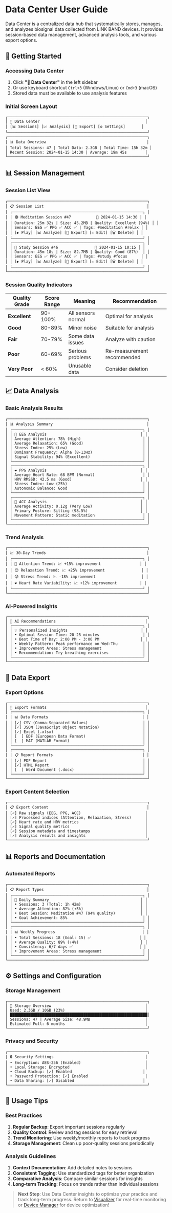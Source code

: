 # Data Center User Guide

Data Center is a centralized data hub that systematically stores, manages, and analyzes biosignal data collected from LINK BAND devices. It provides session-based data management, advanced analysis tools, and various export options.

## 🚀 Getting Started

### Accessing Data Center
1. Click **"💾 Data Center"** in the left sidebar
2. Or use keyboard shortcut `Ctrl+3` (Windows/Linux) or `Cmd+3` (macOS)
3. Stored data must be available to use analysis features

### Initial Screen Layout
```
┌─────────────────────────────────────────────────────────────┐
│ 💾 Data Center                                              │
│ [📊 Sessions] [📈 Analysis] [📁 Export] [⚙️ Settings]       │
└─────────────────────────────────────────────────────────────┘
┌─────────────────────────────────────────────────────────────┐
│ 📊 Data Overview                                            │
│ Total Sessions: 47 | Total Data: 2.3GB | Total Time: 15h 32m │
│ Recent Session: 2024-01-15 14:30 | Average: 19m 45s        │
└─────────────────────────────────────────────────────────────┘
```

## 📊 Session Management

### Session List View
```
┌─────────────────────────────────────────────────────────────┐
│ 📋 Session List                                             │
│ ┌─────────────────────────────────────────────────────────┐ │
│ │ 🟢 Meditation Session #47           📅 2024-01-15 14:30 │ │
│ │ Duration: 25m 32s | Size: 45.2MB | Quality: Excellent (94%) │ │
│ │ Sensors: EEG ✅ PPG ✅ ACC ✅ | Tags: #meditation #relax │ │
│ │ [▶️ Play] [📊 Analyze] [📁 Export] [✏️ Edit] [🗑️ Delete] │ │
│ └─────────────────────────────────────────────────────────┘ │
│ ┌─────────────────────────────────────────────────────────┐ │
│ │ 🔵 Study Session #46                📅 2024-01-15 10:15 │ │
│ │ Duration: 45m 18s | Size: 82.7MB | Quality: Good (87%)  │ │
│ │ Sensors: EEG ✅ PPG ✅ ACC ✅ | Tags: #study #focus      │ │
│ │ [▶️ Play] [📊 Analyze] [📁 Export] [✏️ Edit] [🗑️ Delete] │ │
│ └─────────────────────────────────────────────────────────┘ │
└─────────────────────────────────────────────────────────────┘
```

### Session Quality Indicators
| Quality Grade | Score Range | Meaning | Recommendation |
|---------------|-------------|---------|----------------|
| **Excellent** | 90-100% | All sensors normal | Optimal for analysis |
| **Good** | 80-89% | Minor noise | Suitable for analysis |
| **Fair** | 70-79% | Some data issues | Analyze with caution |
| **Poor** | 60-69% | Serious problems | Re-measurement recommended |
| **Very Poor** | < 60% | Unusable data | Consider deletion |

## 📈 Data Analysis

### Basic Analysis Results
```
┌─────────────────────────────────────────────────────────────┐
│ 📊 Analysis Summary                                         │
│ ┌─────────────────────────────────────────────────────────┐ │
│ │ 🧠 EEG Analysis                                         │ │
│ │ Average Attention: 78% (High)                           │ │
│ │ Average Relaxation: 65% (Good)                          │ │
│ │ Stress Index: 25% (Low)                                 │ │
│ │ Dominant Frequency: Alpha (8-13Hz)                      │ │
│ │ Signal Stability: 94% (Excellent)                       │ │
│ └─────────────────────────────────────────────────────────┘ │
│ ┌─────────────────────────────────────────────────────────┐ │
│ │ ❤️ PPG Analysis                                         │ │
│ │ Average Heart Rate: 68 BPM (Normal)                     │ │
│ │ HRV RMSSD: 42.5 ms (Good)                              │ │
│ │ Stress Index: Low (25%)                                 │ │
│ │ Autonomic Balance: Good                                 │ │
│ └─────────────────────────────────────────────────────────┘ │
│ ┌─────────────────────────────────────────────────────────┐ │
│ │ 🏃 ACC Analysis                                         │ │
│ │ Average Activity: 0.12g (Very Low)                     │ │
│ │ Primary Posture: Sitting (98.5%)                       │ │
│ │ Movement Pattern: Static meditation                     │ │
│ └─────────────────────────────────────────────────────────┘ │
└─────────────────────────────────────────────────────────────┘
```

### Trend Analysis
```
┌─────────────────────────────────────────────────────────────┐
│ 📈 30-Day Trends                                            │
│ ┌─────────────────────────────────────────────────────────┐ │
│ │ 🧠 Attention Trend: 📈 +15% improvement                 │ │
│ │ 😌 Relaxation Trend: 📈 +25% improvement                │ │
│ │ 😰 Stress Trend: 📉 -18% improvement                    │ │
│ │ ❤️ Heart Rate Variability: 📈 +12% improvement          │ │
│ └─────────────────────────────────────────────────────────┘ │
└─────────────────────────────────────────────────────────────┘
```

### AI-Powered Insights
```
┌─────────────────────────────────────────────────────────────┐
│ 🤖 AI Recommendations                                       │
│ ┌─────────────────────────────────────────────────────────┐ │
│ │ 💡 Personalized Insights                                │ │
│ │ • Optimal Session Time: 20-25 minutes                   │ │
│ │ • Best Time of Day: 2:00 PM - 3:00 PM                  │ │
│ │ • Weekly Pattern: Peak performance on Wed-Thu           │ │
│ │ • Improvement Areas: Stress management                  │ │
│ │ • Recommendation: Try breathing exercises               │ │
│ └─────────────────────────────────────────────────────────┘ │
└─────────────────────────────────────────────────────────────┘
```

## 📁 Data Export

### Export Options
```
┌─────────────────────────────────────────────────────────────┐
│ 📄 Export Formats                                           │
│ ┌─────────────────────────────────────────────────────────┐ │
│ │ 📊 Data Formats                                         │ │
│ │ [✓] CSV (Comma-Separated Values)                        │ │
│ │ [✓] JSON (JavaScript Object Notation)                   │ │
│ │ [✓] Excel (.xlsx)                                       │ │
│ │ [  ] EDF (European Data Format)                         │ │
│ │ [  ] MAT (MATLAB Format)                                │ │
│ └─────────────────────────────────────────────────────────┘ │
│ ┌─────────────────────────────────────────────────────────┐ │
│ │ 📋 Report Formats                                       │ │
│ │ [✓] PDF Report                                          │ │
│ │ [✓] HTML Report                                         │ │
│ │ [  ] Word Document (.docx)                              │ │
│ └─────────────────────────────────────────────────────────┘ │
└─────────────────────────────────────────────────────────────┘
```

### Export Content Selection
```
┌─────────────────────────────────────────────────────────────┐
│ 📋 Export Content                                           │
│ [✓] Raw signals (EEG, PPG, ACC)                            │
│ [✓] Processed indices (Attention, Relaxation, Stress)      │
│ [✓] Heart rate and HRV metrics                             │
│ [✓] Signal quality metrics                                 │
│ [✓] Session metadata and timestamps                        │
│ [✓] Analysis results and insights                          │
└─────────────────────────────────────────────────────────────┘
```

## 📊 Reports and Documentation

### Automated Reports
```
┌─────────────────────────────────────────────────────────────┐
│ 📋 Report Types                                             │
│ ┌─────────────────────────────────────────────────────────┐ │
│ │ 📅 Daily Summary                                        │ │
│ │ • Sessions: 3 (Total: 1h 42m)                          │ │
│ │ • Average Attention: 82% (↑5%)                         │ │
│ │ • Best Session: Meditation #47 (94% quality)           │ │
│ │ • Goal Achievement: 85%                                 │ │
│ └─────────────────────────────────────────────────────────┘ │
│ ┌─────────────────────────────────────────────────────────┐ │
│ │ 📊 Weekly Progress                                      │ │
│ │ • Total Sessions: 18 (Goal: 15) ✅                     │ │
│ │ • Average Quality: 89% (↑4%)                           │ │
│ │ • Consistency: 6/7 days ✅                             │ │
│ │ • Improvement Areas: Stress management                  │ │
│ └─────────────────────────────────────────────────────────┘ │
└─────────────────────────────────────────────────────────────┘
```

## ⚙️ Settings and Configuration

### Storage Management
```
┌─────────────────────────────────────────────────────────────┐
│ 💾 Storage Overview                                         │
│ Used: 2.3GB / 10GB (23%)                                   │
│ ████████████████████████████████████████████████████████████│
│ Sessions: 47 | Average Size: 48.9MB                        │
│ Estimated Full: 6 months                                   │
└─────────────────────────────────────────────────────────────┘
```

### Privacy and Security
```
┌─────────────────────────────────────────────────────────────┐
│ 🔒 Security Settings                                        │
│ • Encryption: AES-256 (Enabled)                            │
│ • Local Storage: Encrypted                                 │
│ • Cloud Backup: [✓] Enabled                               │
│ • Password Protection: [✓] Enabled                         │
│ • Data Sharing: [✓] Disabled                              │
└─────────────────────────────────────────────────────────────┘
```

## 🎯 Usage Tips

### Best Practices
1. **Regular Backup**: Export important sessions regularly
2. **Quality Control**: Review and tag sessions for easy retrieval
3. **Trend Monitoring**: Use weekly/monthly reports to track progress
4. **Storage Management**: Clean up poor-quality sessions periodically

### Analysis Guidelines
1. **Context Documentation**: Add detailed notes to sessions
2. **Consistent Tagging**: Use standardized tags for better organization
3. **Comparative Analysis**: Compare similar sessions for insights
4. **Long-term Tracking**: Focus on trends rather than individual sessions

> **Next Step**: Use Data Center insights to optimize your practice and track long-term progress. Return to [Visualizer](visualizer.md) for real-time monitoring or [Device Manager](device-manager.md) for device optimization! 